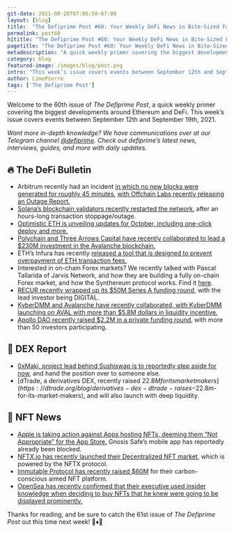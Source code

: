 ```yaml
---
git-date: 2021-09-20T07:06:58-07:00
layout: [blog]
title:  "The Defiprime Post #60: Your Weekly DeFi News in Bite-Sized Fashion"
permalink: post60
h1title: "The Defiprime Post #60: Your Weekly DeFi News in Bite-Sized Fashion"
pagetitle: "The Defiprime Post #60: Your Weekly DeFi News in Bite-Sized Fashion"
metadescription: "A quick weekly primer covering the biggest developments around Ethereum and DeFi. This week’s issue covers events between September 12th and September 19th, 2021"
category: blog
featured-image: /images/blog/post.png
intro: "This week’s issue covers events between September 12th and September 19th, 2021"
author: LimePierre
tags: ['The Defiprime Post']
---
```


Welcome to the 60th issue of _The Defiprime Post_, a quick weekly primer covering the biggest developments around Ethereum and DeFi. This week’s issue covers events between September 12th and September 19th, 2021.

_Want more in-depth knowledge? We have communications over at our Telegram channel [@defiprime](https://t.me/defiprime). Check out defiprime’s latest news, interviews, guides, and more with daily updates._


## 🔥 The DeFi Bulletin

* Arbitrum recently had an incident [in which no new blocks were generated for roughly 45 minutes](https://twitter.com/defiprime/status/1437786493825736704), [with Offchain Labs recently releasing an Outage Report.](https://medium.com/offchainlabs/arbitrum-one-outage-report-d365b24d49c)
* [Solana’s blockchain validators recently restarted the network](https://www.theblockcrypto.com/linked/117711/solana-blockchain-validators-restart-network-after-transaction-stoppage), after an hours-long transaction stoppage/outage.
* [Optimistic ETH is unveiling updates for October, including one-click deploy and more.](https://medium.com/ethereum-optimism/the-future-of-optimistic-ethereum-7f22d987331)
* [Polychain and Three Arrows Capital have recently collaborated to lead a $230M investment in the Avalanche blockchain.](https://www.theblockcrypto.com/post/117895/polychain-three-arrows-capital-lead-230-million-avalanche)
* ETH’s Infura has recently [released a tool that is designed to prevent overpayment of ETH transaction fees.](https://decrypt.co/80930/ethereums-infura-releases-tool-prevent-overpayment-transaction-fees)
* Interested in on-chain Forex markets? We recently talked with Pascal Tallarida of Jarvis Network, and how they are building a fully on-chain Forex market, and how the Synthereum protocol works. Find it [here](https://defiprime.com/jarvis-network).
* [RECUR recently wrapped up its $50M Series A funding round](https://recur.medium.com/letter-from-the-recur-ceos-announcing-our-50m-series-a-raise-d643532395ee?s=09), with the lead investor being DIGITAL.
* [KyberDMM and Avalanche have recently collaborated, with KyberDMM launching on AVAL with more than $5.8M dollars in liquidity incentive.](https://blog.kyber.network/kyber-and-avalanche-foundation-collaborate-to-launch-kyberdmm-with-5-8m-in-liquidity-incentives-cebd5a315b6c?gi=34575d340630&s=09#1)
* [Apollo DAO recently raised $2.2M in a private funding round](https://apollodao.medium.com/apollo-daos-strategic-partners-2cd6ddfab679), with more than 50 investors participating.


## 💱 DEX Report

* [0xMaki, project lead behind Sushiswap is to reportedly step aside for now](https://www.theblockcrypto.com/amp/linked/117960/project-lead-behind-2-8-billion-dex-sushiswap-is-set-to-step-down?utm_source=twitter&utm_medium=social&__twitter_impression=true&s=09), and hand the position over to someone else.
* [dTrade, a derivatives DEX, recently raised $22.8M for its market makers](https://dtrade.org/blog/derivatives-dex-dtrade-raises-$22.8m-for-its-market-makers), and will also launch with deep liquidity.


## 💎 NFT News

* [Apple is taking action against Apps hosting NFTs, deeming them “Not Appropriate” for the App Store.](https://cryptobriefing.com/apple-apps-hosting-nfts-not-appropriate-for-app-store/) Gnosis Safe’s mobile app has reportedly already been blocked. 
* [NFTX.io has recently launched their Decentralized NFT market](https://nftx.ghost.io/introducing-our-decentralized-nft-marketplace/), which is powered by the NFTX protocol.
* [Immutable Protocol has recently raised $60M](https://cointelegraph.com/news/immutable-raises-60m-for-its-carbon-conscious-nft-platform/amp?__twitter_impression=true&s=09) for their carbon-conscious aimed NFT platform.
* [OpenSea has recently confirmed that their executive used insider knowledge when deciding to buy NFTs that he knew were going to be displayed prominently.](https://www.theblockcrypto.com/amp/post/117751/opensea-confirms-executive-used-insider-knowledge-when-buying-nfts?__twitter_impression=true&s=09)

Thanks for reading, and be sure to catch the 61st issue of _The Defiprime Post_ out this time next week! 👋♦️👋